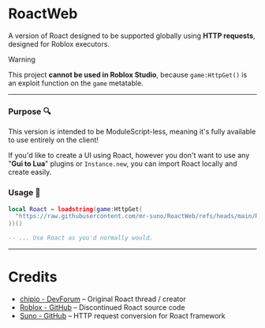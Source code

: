 # RoactWeb
A version of Roact designed to be supported globally using **HTTP requests**, designed for Roblox executors.

> [!WARNING]
> This project **cannot be used in Roblox Studio**, because `game:HttpGet()` is an exploit function on the `game` metatable.

---

### Purpose 🔍
This version is intended to be ModuleScript-less, meaning it's fully available to use entirely on the client!

If you'd like to create a UI using Roact, however you don't want to use any "**Gui to Lua**" plugins or `Instance.new`, you can import Roact locally and create easily.

### Usage 🔗
```lua
local Roact = loadstring(game:HttpGet(
  "https://raw.githubusercontent.com/mr-suno/RoactWeb/refs/heads/main/RoactWeb.lua"
))()

-- ... Use Roact as you'd normally would.
```

---

# Credits

- [chipio - DevForum](https://devforum.roblox.com/t/roact-the-ultimate-ui-framework/796618)  –  Original Roact thread / creator
- [Roblox - GitHub](https://github.com/Roblox/roact)  –  Discontinued Roact source code
- [Suno - GitHub](https://github.com/mr-suno)  –  HTTP request conversion for Roact framework
